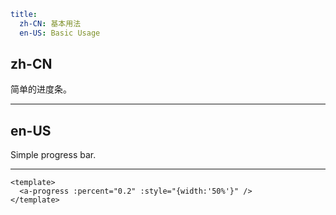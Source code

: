 ```yaml
title:
  zh-CN: 基本用法
  en-US: Basic Usage
```

## zh-CN

简单的进度条。

---

## en-US

Simple progress bar.

---

```vue
<template>
  <a-progress :percent="0.2" :style="{width:'50%'}" />
</template>
```
